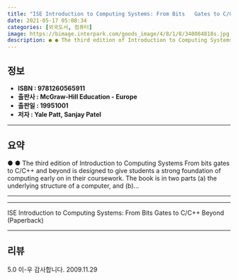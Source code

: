```yaml
---
title: "ISE Introduction to Computing Systems: From Bits   Gates to C/C++   Beyond (Paperback)"
date: 2021-05-17 05:08:34
categories: [외국도서, 컴퓨터]
image: https://bimage.interpark.com/goods_image/4/8/1/8/340084818s.jpg
description: ● ● The third edition of Introduction to Computing Systems From bits gates to C/C++ and beyond is designed to give students a strong foundation of computing
---
```


## **정보**

- **ISBN : 9781260565911**
- **출판사 : McGraw-Hill Education - Europe**
- **출판일 : 19951001**
- **저자 : Yale Patt, Sanjay Patel**

------



## **요약**

●  ●  The third edition of Introduction to Computing Systems From bits  gates to C/C++ and beyond is designed to give students a strong foundation of computing early on in their coursework. The book is in two parts (a) the underlying structure of a computer, and (b)... 

------



------


ISE Introduction to Computing Systems: From Bits   Gates to C/C++   Beyond (Paperback) 

------


## **리뷰** 

5.0 이-우 감사합니다. 2009.11.29 <br/>